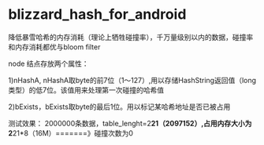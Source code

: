 blizzard_hash_for_android
=========================

降低暴雪哈希的内存消耗（理论上牺牲碰撞率），千万量级别以内的数据，碰撞率和内存消耗都优与bloom filter

node 结点存放两个属性：

1)nHashA, nHashA取byte的前7位（1～127）,用以存储HashString返回值（long类型）的低7位。该值用来处理第一次碰撞的哈希值

2)bExists，bExists取byte的最后1位。用以标记某哈希地址是否已被占用

测试效果：
  2000000条数据，table_lenght=2**21（2097152）,占用内存大小为2**21*8（16M）=======》碰撞次数为0
